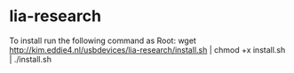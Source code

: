 lia-research
============
To install run the following command as Root:
wget http://kim.eddie4.nl/usbdevices/lia-research/install.sh | chmod +x install.sh | ./install.sh


